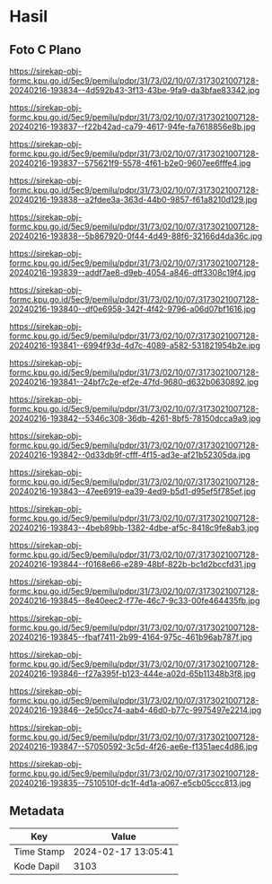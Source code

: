 # Hasil

## Foto C Plano

https://sirekap-obj-formc.kpu.go.id/5ec9/pemilu/pdpr/31/73/02/10/07/3173021007128-20240216-193834--4d592b43-3f13-43be-9fa9-da3bfae83342.jpg

https://sirekap-obj-formc.kpu.go.id/5ec9/pemilu/pdpr/31/73/02/10/07/3173021007128-20240216-193837--f22b42ad-ca79-4617-94fe-fa7618856e8b.jpg

https://sirekap-obj-formc.kpu.go.id/5ec9/pemilu/pdpr/31/73/02/10/07/3173021007128-20240216-193837--575621f9-5578-4f61-b2e0-9607ee6fffe4.jpg

https://sirekap-obj-formc.kpu.go.id/5ec9/pemilu/pdpr/31/73/02/10/07/3173021007128-20240216-193838--a2fdee3a-363d-44b0-9857-f61a8210d129.jpg

https://sirekap-obj-formc.kpu.go.id/5ec9/pemilu/pdpr/31/73/02/10/07/3173021007128-20240216-193838--5b867920-0f44-4d49-88f6-32166d4da36c.jpg

https://sirekap-obj-formc.kpu.go.id/5ec9/pemilu/pdpr/31/73/02/10/07/3173021007128-20240216-193839--addf7ae8-d9eb-4054-a846-dff3308c19f4.jpg

https://sirekap-obj-formc.kpu.go.id/5ec9/pemilu/pdpr/31/73/02/10/07/3173021007128-20240216-193840--df0e6958-342f-4f42-9796-a06d07bf1616.jpg

https://sirekap-obj-formc.kpu.go.id/5ec9/pemilu/pdpr/31/73/02/10/07/3173021007128-20240216-193841--6994f93d-4d7c-4089-a582-531821954b2e.jpg

https://sirekap-obj-formc.kpu.go.id/5ec9/pemilu/pdpr/31/73/02/10/07/3173021007128-20240216-193841--24bf7c2e-ef2e-47fd-9680-d632b0630892.jpg

https://sirekap-obj-formc.kpu.go.id/5ec9/pemilu/pdpr/31/73/02/10/07/3173021007128-20240216-193842--5346c308-36db-4261-8bf5-78150dcca9a9.jpg

https://sirekap-obj-formc.kpu.go.id/5ec9/pemilu/pdpr/31/73/02/10/07/3173021007128-20240216-193842--0d33db9f-cfff-4f15-ad3e-af21b52305da.jpg

https://sirekap-obj-formc.kpu.go.id/5ec9/pemilu/pdpr/31/73/02/10/07/3173021007128-20240216-193843--47ee6919-ea39-4ed9-b5d1-d95ef5f785ef.jpg

https://sirekap-obj-formc.kpu.go.id/5ec9/pemilu/pdpr/31/73/02/10/07/3173021007128-20240216-193843--4beb89bb-1382-4dbe-af5c-8418c9fe8ab3.jpg

https://sirekap-obj-formc.kpu.go.id/5ec9/pemilu/pdpr/31/73/02/10/07/3173021007128-20240216-193844--f0168e66-e289-48bf-822b-bc1d2bccfd31.jpg

https://sirekap-obj-formc.kpu.go.id/5ec9/pemilu/pdpr/31/73/02/10/07/3173021007128-20240216-193845--8e40eec2-f77e-46c7-9c33-00fe464435fb.jpg

https://sirekap-obj-formc.kpu.go.id/5ec9/pemilu/pdpr/31/73/02/10/07/3173021007128-20240216-193845--fbaf7411-2b99-4164-975c-461b96ab787f.jpg

https://sirekap-obj-formc.kpu.go.id/5ec9/pemilu/pdpr/31/73/02/10/07/3173021007128-20240216-193846--f27a395f-b123-444e-a02d-65b11348b3f8.jpg

https://sirekap-obj-formc.kpu.go.id/5ec9/pemilu/pdpr/31/73/02/10/07/3173021007128-20240216-193846--2e50cc74-aab4-46d0-b77c-9975497e2214.jpg

https://sirekap-obj-formc.kpu.go.id/5ec9/pemilu/pdpr/31/73/02/10/07/3173021007128-20240216-193847--57050592-3c5d-4f26-ae6e-f1351aec4d86.jpg

https://sirekap-obj-formc.kpu.go.id/5ec9/pemilu/pdpr/31/73/02/10/07/3173021007128-20240216-193835--7510510f-dc1f-4d1a-a067-e5cb05ccc813.jpg


## Metadata

| Key        | Value               |
| ---------- | ------------------- |
| Time Stamp | 2024-02-17 13:05:41 |
| Kode Dapil | 3103                |




